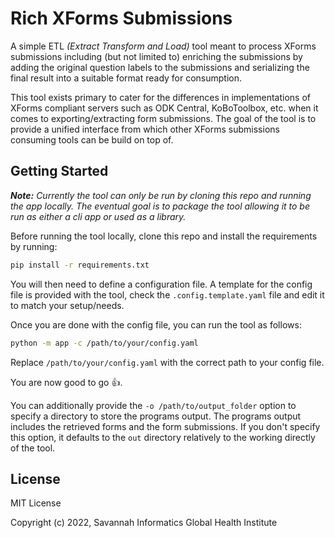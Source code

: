 Rich XForms Submissions
=======================

A simple ETL _(Extract Transform and Load)_ tool meant to process XForms
submissions including (but not limited to) enriching the submissions by adding
the original question labels to the submissions and serializing the final
result into a suitable format ready for consumption.

This tool exists primary to cater for the differences in implementations of
XForms compliant servers such as ODK Central, KoBoToolbox, etc. when it comes
to exporting/extracting form submissions. The goal of the tool is to provide a
unified interface from which other XForms submissions consuming tools can be
build on top of.


Getting Started
---------------
*__Note:__ Currently the tool can only be run by cloning this repo and running
the app locally. The eventual goal is to package the tool allowing it to be run
as either a cli app or used as a library.*

Before running the tool locally, clone this repo and install the requirements
by running:
```bash
pip install -r requirements.txt
```

You will  then need to define a configuration file. A template for the config
file is provided with the tool, check the `.config.template.yaml` file and edit
it to match your setup/needs.

Once you are done with the config file, you can run the tool as follows:
```bash
python -m app -c /path/to/your/config.yaml
```
Replace `/path/to/your/config.yaml` with the correct path to your config file.

You are now good to go :thumbsup:.

You can additionally provide the `-o /path/to/output_folder` option to specify
a directory to store the programs output. The programs output includes the
retrieved forms and the form submissions. If you don't specify this option, it
defaults to the `out` directory relatively to the working directly of the tool.

License
-------

MIT License

Copyright (c) 2022, Savannah Informatics Global Health Institute